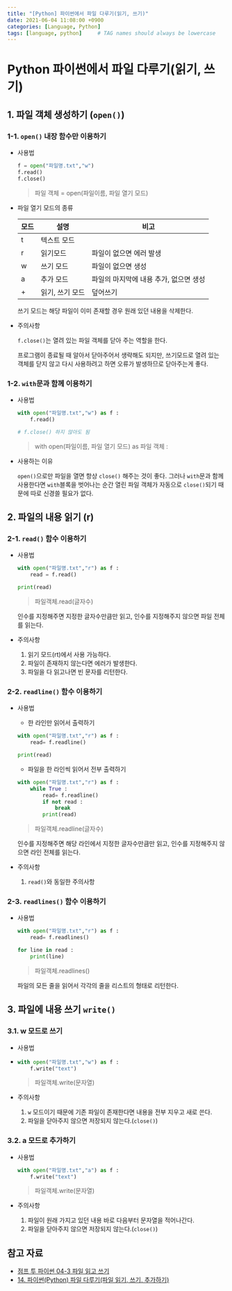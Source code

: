 ```yaml
---
title: "[Python] 파이썬에서 파일 다루기(읽기, 쓰기)"
date: 2021-06-04 11:08:00 +0900
categories: [Language, Python]
tags: [language, python]     # TAG names should always be lowercase
---
```


# Python 파이썬에서 파일 다루기(읽기, 쓰기)

## 1. 파일 객체 생성하기 (`open()`)

### 1-1. `open()` 내장 함수만 이용하기

- 사용법

    ```python
    f = open("파일명.txt","w")
    f.read()
    f.close()
    ```

    > 파일 객체 = open(파일이름, 파일 열기 모드)

- 파일 열기 모드의 종류
    
    | 모드 | 설명            | 비고                                   |
    | ---- | --------------- | -------------------------------------- |
    | t    | 텍스트 모드     |                                        |
    | r    | 읽기모드        | 파일이 없으면 에러 발생                |
    | w    | 쓰기 모드       | 파일이 없으면 생성                     |
    | a    | 추가 모드       | 파일의 마지막에 내용 추가, 없으면 생성 |
    | +    | 읽기, 쓰기 모드 | 덮어쓰기                               |

    쓰기 모드는 해당 파일이 이미 존재할 경우 원래 있던 내용을 삭제한다.

- 주의사항
    
    `f.close()`는 열려 있는 파일 객체를 닫아 주는 역할을 한다.

    프로그램이 종료될 때 알아서 닫아주어서 생략해도 되지만, 쓰기모드로 열려 있는 객체를 닫지 않고 다시 사용하려고 하면 오류가 발생하므로 닫아주는게 좋다.

### 1-2. `with`문과 함께 이용하기

- 사용법
        
    ```python
    with open("파일명.txt","w") as f :
        f.read()

    # f.close() 하지 않아도 됨
    ```

    > with open(파일이름, 파일 열기 모드) as 파일 객체 :

- 사용하는 이유
    
    `open()`으로만 파일을 열면 항상 `close()` 해주는 것이 좋다. 그러나 `with`문과 함께 사용한다면 `with`블록을 벗어나는 순간 열린 파일 객체가 자동으로 `close()`되기 때문에 따로 신경쓸 필요가 없다.

## 2. 파일의 내용 읽기 (r)

### 2-1. `read()` 함수 이용하기

- 사용법

    ```python
    with open("파일명.txt","r") as f :
        read = f.read()

    print(read)
    ```

    > 파일객체.read(글자수)
    
    인수를 지정해주면 지정한 글자수만큼만 읽고, 인수를 지정해주지 않으면 파일 전체를 읽는다.

- 주의사항
    
    1. 읽기 모드(rt)에서 사용 가능하다.
    2. 파일이 존재하지 않는다면 에러가 발생한다.
    3. 파일을 다 읽고나면 빈 문자를 리턴한다.

### 2-2. `readline()` 함수 이용하기

- 사용법

    - 한 라인만 읽어서 출력하기

    ```python
    with open("파일명.txt","r") as f :
        read= f.readline()

    print(read)
    ```

    - 파일을 한 라인씩 읽어서 전부 출력하기

    ```python
    with open("파일명.txt","r") as f :
        while True :
            read= f.readline()
            if not read :
                break
            print(read)
    ```

    > 파일객체.readline(글자수)
    
    인수를 지정해주면 해당 라인에서 지정한 글자수만큼만 읽고, 인수를 지정해주지 않으면 라인 전체를 읽는다.

- 주의사항
    1. `read()`와 동일한 주의사항

### 2-3. `readlines()` 함수 이용하기

- 사용법

    ```python
    with open("파일명.txt","r") as f :
        read= f.readlines()

    for line in read :
        print(line)
    ```

    > 파일객체.readlines()

    파일의 모든 줄을 읽어서 각각의 줄을 리스트의 형태로 리턴한다.

## 3. 파일에 내용 쓰기 `write()`

### 3.1. w 모드로 쓰기

- 사용법
- 
    ```python
    with open("파일명.txt","w") as f :
        f.write("text")
    ```

    > 파일객체.write(문자열)

- 주의사항

    1. `w` 모드이기 때문에 기존 파일이 존재한다면 내용을 전부 지우고 새로 쓴다.
    2. 파일을 닫아주지 않으면 저장되지 않는다.(`close()`)
    

### 3.2. a 모드로 추가하기

- 사용법

    ```python
    with open("파일명.txt","a") as f :
        f.write("text")
    ```
    
    > 파일객체.write(문자열)

- 주의사항

    1. 파일이 원래 가지고 있던 내용 바로 다음부터 문자열을 적어나간다.
    2. 파일을 닫아주지 않으면 저장되지 않는다.(`close()`)


## 참고 자료
- [점프 투 파이썬 04-3 파일 읽고 쓰기](https://wikidocs.net/26)
- [14. 파이썬(Python) 파일 다루기(파일 읽기, 쓰기, 추가하기)](https://securityspecialist.tistory.com/90)